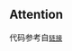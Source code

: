 
## Attention

代码参考自[`链接`](https://www.kaggle.com/qqgeogor/keras-lstm-attention-glove840b-lb-0-043)
